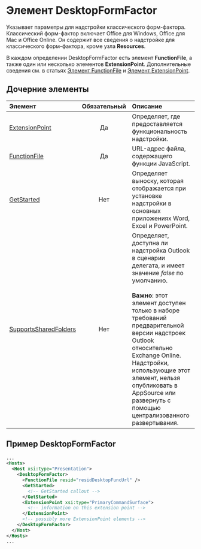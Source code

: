 # <a name="desktopformfactor-element"></a>Элемент DesktopFormFactor

Указывает параметры для надстройки классического форм-фактора. Классический форм-фактор включает Office для Windows, Office для Mac и Office Online. Он содержит все сведения о надстройке для классического форм-фактора, кроме узла **Resources**.

В каждом определении DesktopFormFactor есть элемент **FunctionFile**, а также один или несколько элементов **ExtensionPoint**. Дополнительные сведения см. в статьях [Элемент FunctionFile](functionfile.md) и [Элемент ExtensionPoint](extensionpoint.md).

## <a name="child-elements"></a>Дочерние элементы

| Элемент                               | Обязательный | Описание  |
|:--------------------------------------|:--------:|:-------------|
| [ExtensionPoint](extensionpoint.md)   | Да      | Определяет, где предоставляется функциональность надстройки. |
| [FunctionFile](functionfile.md)       | Да      | URL-адрес файла, содержащего функции JavaScript.|
| [GetStarted](getstarted.md)           | Нет       | Определяет выноску, которая отображается при установке надстройки в основных приложениях Word, Excel и PowerPoint. |
| [SupportsSharedFolders](supportssharedfolders.md) | Нет | Определяет, доступна ли надстройка Outlook в сценарии делегата, и имеет значение *false* по умолчанию.<br><br>**Важно**: этот элемент доступен только в наборе требований предварительной версии надстроек Outlook относительно Exchange Online. Надстройки, использующие этот элемент, нельзя опубликовать в AppSource или развернуть с помощью централизованного развертывания. |

## <a name="desktopformfactor-example"></a>Пример DesktopFormFactor

```xml
...
<Hosts>
  <Host xsi:type="Presentation">
    <DesktopFormFactor>
      <FunctionFile resid="residDesktopFuncUrl" />
      <GetStarted>
        <!-- GetStarted callout -->
      </GetStarted>
      <ExtensionPoint xsi:type="PrimaryCommandSurface">
        <!-- information on this extension point -->
      </ExtensionPoint>
      <!-- possibly more ExtensionPoint elements -->
    </DesktopFormFactor>
  </Host>
</Hosts>
...
```
